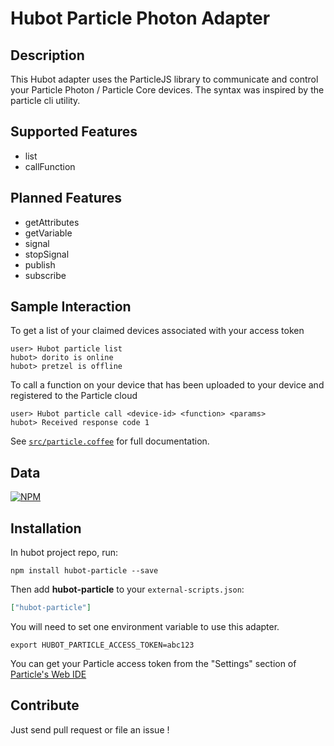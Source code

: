 # Hubot Particle Photon Adapter

## Description

This Hubot adapter uses the ParticleJS library to communicate and control your Particle Photon / Particle Core devices.
The syntax was inspired by the particle cli utility.

## Supported Features
* list
* callFunction

## Planned Features
* getAttributes
* getVariable
* signal
* stopSignal
* publish
* subscribe

## Sample Interaction

To get a list of your claimed devices associated with your access token
```
user> Hubot particle list
hubot> dorito is online
hubot> pretzel is offline
```

To call a function on your device that has been uploaded to your device and registered to the Particle cloud
```
user> Hubot particle call <device-id> <function> <params>
hubot> Received response code 1
```

See [`src/particle.coffee`](src/particle.coffee) for full documentation.

## Data
[![NPM](https://nodei.co/npm/hubot-particle.png?downloads=true&stars=true)](https://nodei.co/npm/hubot-particle.png?downloads=true&stars=true)

## Installation

In hubot project repo, run:

`npm install hubot-particle --save`

Then add **hubot-particle** to your `external-scripts.json`:

```json
["hubot-particle"]
```
You will need to set one environment variable to use this adapter.

```
export HUBOT_PARTICLE_ACCESS_TOKEN=abc123
```
You can get your Particle access token from the "Settings" section of [Particle's Web IDE](https://build.particle.io/build/new)


## Contribute

Just send pull request or file an issue !

